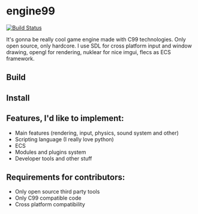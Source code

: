 # engine99
[![Build Status](https://travis-ci.com/AndrewChe7/engine99.svg?token=A3tSJzqqxN8pUfRxxzsu&branch=master)](https://travis-ci.com/AndrewChe7/engine99)

It's gonna be really cool game engine made with C99 technologies. Only open source, only hardcore.
I use SDL for cross platform input and window drawing, opengl for rendering, nuklear for nice
imgui, flecs as ECS framework.

## Build

## Install

## Features, I'd like to implement:
* Main features (rendering, input, physics, sound system and other)
* Scripting language (I really love python)
* ECS
* Modules and plugins system
* Developer tools and other stuff

## Requirements for contributors:
* Only open source third party tools
* Only C99 compatible code
* Cross platform compatibility
